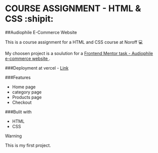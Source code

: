 # COURSE ASSIGNMENT - HTML & CSS :shipit:

##Audiophile E-Commerce Website

This is a course assignment for a HTML and CSS course at Noroff :computer:

My choosen project is a soulution for a [Frontend Mentor task - Audiophile e-commerce website ]([https://pages.github.com/](https://www.frontendmentor.io/challenges/audiophile-ecommerce-website-C8cuSd_wx)https://www.frontendmentor.io/challenges/audiophile-ecommerce-website-C8cuSd_wx).

###Deployment
at vercel - [Link](https://html-and-css-course-assignment.vercel.app/)

###Features
- Home page
- category page
- Products page
- Checkout 

###Bulit with
* HTML
* CSS

> [!WARNING]
> This is my first project.

